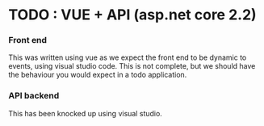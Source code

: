 # TODO : VUE + API (asp.net core 2.2)

### Front end
This was written using vue as we expect the front end to be dynamic to events, using visual studio code. This is not complete, but we should have the behaviour you would expect in a todo application.

### API backend
This has been knocked up using visual studio.

